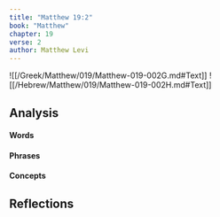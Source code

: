 ```yaml
---
title: "Matthew 19:2"
book: "Matthew"
chapter: 19
verse: 2
author: Matthew Levi
---
```

![[/Greek/Matthew/019/Matthew-019-002G.md#Text]]
![[/Hebrew/Matthew/019/Matthew-019-002H.md#Text]]

## Analysis

#### Words

#### Phrases

#### Concepts

## Reflections
